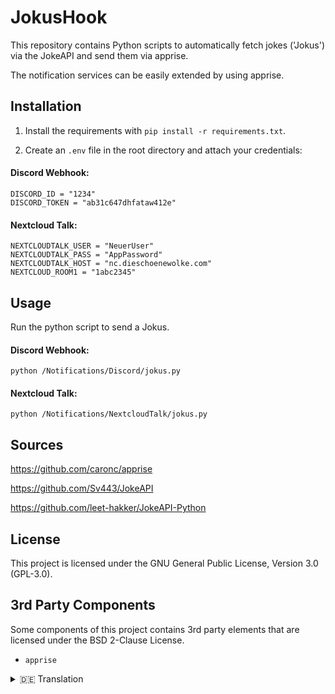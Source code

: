 # JokusHook

This repository contains Python scripts to automatically fetch jokes ('Jokus') via the JokeAPI and send them via apprise.

The notification services can be easily extended by using apprise.


## Installation

1. Install the requirements with `pip install -r requirements.txt`.

2. Create an `.env` file in the root directory and attach your credentials:


#### Discord Webhook:

```
DISCORD_ID = "1234"
DISCORD_TOKEN = "ab31c647dhfataw412e"
```


#### Nextcloud Talk:

```
NEXTCLOUDTALK_USER = "NeuerUser"
NEXTCLOUDTALK_PASS = "AppPassword"
NEXTCLOUDTALK_HOST = "nc.dieschoenewolke.com"
NEXTCLOUD_ROOM1 = "1abc2345"
```


## Usage

Run the python script to send a Jokus.


#### Discord Webhook:


```
python /Notifications/Discord/jokus.py
```


#### Nextcloud Talk:

```
python /Notifications/NextcloudTalk/jokus.py
```


## Sources

https://github.com/caronc/apprise

https://github.com/Sv443/JokeAPI

https://github.com/leet-hakker/JokeAPI-Python


## License

This project is licensed under the GNU General Public License, Version 3.0 (GPL-3.0).


## 3rd Party Components

Some components of this project contains 3rd party elements that are licensed under the BSD 2-Clause License.

- `apprise`


<details>
  <summary> 🇩🇪 Translation</summary>
  
# JokusHook

Dieses Repository enthält Skripte, um mit Hilfe von Python und der JokeAPI Witze ("Jokus") zu generieren und diese über apprise zu versenden.

Durch die Verwendung von apprise können die Benachrichtigungsdienste sehr einfach erweitert werden.


## Installation

1. Installiere die Anforderungen mit `pip install -r requirements.txt`.

2. Erstelle eine `.env` Datei im Hauptverzeichnis des Repository und füge deine Zugangsdaten hinzu:



#### Discord Webhook:


```
DISCORD_ID = "1234"
DISCORD_TOKEN = "ab31c647dhfataw412e"
```



#### Nextcloud Talk:


```
NEXTCLOUDTALK_USER = "NeuerUser"
NEXTCLOUDTALK_PASS = "AppPassword"
NEXTCLOUDTALK_HOST = "nc.dieschoenewolke.com"
NEXTCLOUD_ROOM1 = "1abc2345"
```


## Verwendung

Führe das Python-Skript aus, um einen Jokus zu versenden.



#### Discord Webhook:



```
python /Notifications/Discord/jokus.py
```


#### Nextcloud Talk:


```
python /Notifications/NextcloudTalk/jokus.py
```


## Quellen

https://github.com/caronc/apprise

https://github.com/Sv443/JokeAPI

https://github.com/leet-hakker/JokeAPI-Python


## Lizenz

Dieses Projekt ist unter der GNU General Public License, Version 3.0 (GPL-3.0) lizenziert.


             
## Komponente von Drittanbietern

Einige Teile dieses Projekts stammen von oder enthalten Komponenten, die unter der BSD 2-Clause License lizenziert sind.

- `apprise`

</details>

